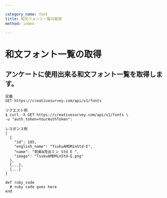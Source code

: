```yaml
---

category_name: font
title: 和文フォント一覧の取得
method: index

---
```


# 和文フォント一覧の取得

## アンケートに使用出来る和文フォント一覧を取得します。

~~~
定義
GET https://creativesurvey.com/api/v1/fonts

リクエスト例
$ curl -X GET https://creativesurvey.com/api/v1/fonts \
-u "auth_token=YourAuthToken":

レスポンス例
[
  {
    "id": 105,
    "english_name": "TsukuAMDMinStd-E",
    "name": "筑紫A見出ミン Std E ",
    "image": "TsukuAMDMinStd-E.png"
  },
  {...},
  {...}
]
~~~

 
~~~
def ruby_code
  # ruby code goes here
end
~~~

　
　
